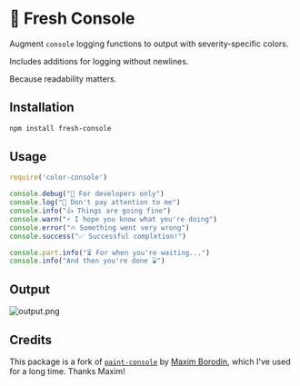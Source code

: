 :rainbow: Fresh Console
=======================

Augment `console` logging functions to output with severity-specific colors.

Includes additions for logging without newlines.

Because readability matters.

Installation
------------

```sh
npm install fresh-console
```

Usage
-----
```javascript
require('color-console')

console.debug("👀 For developers only")
console.log("🙈 Don't pay attention to me")
console.info("👍 Things are going fine")
console.warn("⚡ I hope you know what you're doing")
console.error("🔥 Something went very wrong")
console.success("✅ Successful completion!")

console.part.info("⏳ For when you're waiting...")
console.info("And then you're done ⌛")
```

Output
------

![output.png](https://i.imgur.com/3MbdAkt.png)

Credits
-------

This package is a fork of [`paint-console`](https://github.com/Borodin/paint-console) by [Maxim Borodin](http://github.com/Borodin), which I've used for a long time. Thanks Maxim!